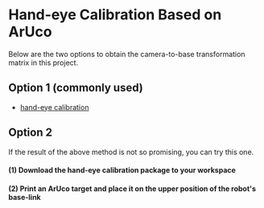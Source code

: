 # Hand-eye Calibration Based on ArUco

Below are the two options to obtain the camera-to-base transformation matrix in this project.

## Option 1 (commonly used)

- [hand-eye calibration](https://github.com/HenryWJL/jaka_grasping/tree/main/handeye_calibration)

## Option 2

If the result of the above method is not so promising, you can try this one. 

#### (1) Download the hand-eye calibration package to your workspace

#### (2) Print an ArUco target and place it on the upper position of the robot's base-link
